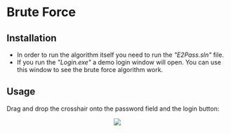 # Brute Force

## Installation

- In order to run the algorithm itself you need to run the *"E2Pass.sln"* file.
- If you run the *"Login.exe"* a demo login window will open. You can use this window to see the brute force algorithm work.

## Usage

Drag and drop the crosshair onto the password field and the login button:

<p align="center">
  <img src="https://i.ibb.co/CJF47mX/bf.gif">
</p>
